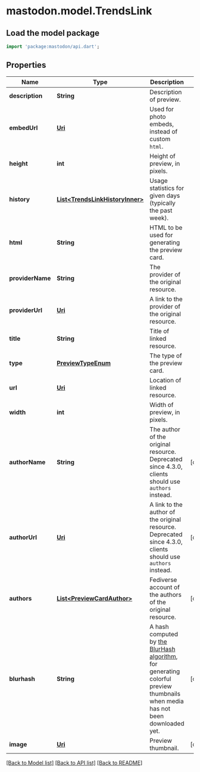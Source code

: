 # mastodon.model.TrendsLink

## Load the model package
```dart
import 'package:mastodon/api.dart';
```

## Properties
Name | Type | Description | Notes
------------ | ------------- | ------------- | -------------
**description** | **String** | Description of preview. | 
**embedUrl** | [**Uri**](Uri.md) | Used for photo embeds, instead of custom `html`. | 
**height** | **int** | Height of preview, in pixels. | 
**history** | [**List&lt;TrendsLinkHistoryInner&gt;**](TrendsLinkHistoryInner.md) | Usage statistics for given days (typically the past week). | 
**html** | **String** | HTML to be used for generating the preview card. | 
**providerName** | **String** | The provider of the original resource. | 
**providerUrl** | [**Uri**](Uri.md) | A link to the provider of the original resource. | 
**title** | **String** | Title of linked resource. | 
**type** | [**PreviewTypeEnum**](PreviewTypeEnum.md) | The type of the preview card. | 
**url** | [**Uri**](Uri.md) | Location of linked resource. | 
**width** | **int** | Width of preview, in pixels. | 
**authorName** | **String** | The author of the original resource. Deprecated since 4.3.0, clients should use `authors` instead. | [optional] 
**authorUrl** | [**Uri**](Uri.md) | A link to the author of the original resource. Deprecated since 4.3.0, clients should use `authors` instead. | [optional] 
**authors** | [**List&lt;PreviewCardAuthor&gt;**](PreviewCardAuthor.md) | Fediverse account of the authors of the original resource. | [optional] 
**blurhash** | **String** | A hash computed by [the BlurHash algorithm](https://github.com/woltapp/blurhash), for generating colorful preview thumbnails when media has not been downloaded yet. | [optional] 
**image** | [**Uri**](Uri.md) | Preview thumbnail. | [optional] 

[[Back to Model list]](../README.md#documentation-for-models) [[Back to API list]](../README.md#documentation-for-api-endpoints) [[Back to README]](../README.md)


